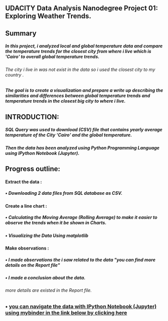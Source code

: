 ## 		UDACITY Data Analysis Nanodegree Project 01: Exploring Weather Trends. 
## Summary
##### In this project, i analyzed local and global temperature data and compare the temperature trends for the closest city from where i live which is 'Cairo' to overall global temperature trends.
###### The city i live in was not exist in the data so i used the closest city to my country .
##### The goal is to create a visualization and prepare a write up describing the similarities and differences between global temperature trends and temperature trends in the closest big city to where i live.


## INTRODUCTION:
##### SQL Query was used to download (CSV) file that contains yearly average temperature of the City ‘Cairo’ and the global temperature. 
##### Then the data has been analyzed using Python Programming Language using IPython Notebook (Jupyter).
#####
## Progress outline: 
#### Extract the data : 
##### • Downloading 2 data files from SQL database as CSV.  
#### Create a line chart : 
##### • Calculating the Moving Average (Rolling Average) to make it easier to observe the trends when it be shown in Charts. 
##### • Visualizing the Data Using matplotlib
#### Make observations : 
##### • I made observations the i saw related to the data "you can find more details on the Report file"
##### • I made a conclusion about the data.

###### more details are existed in the Report file.

### • [you can navigate the data with IPython Notebook (Jupyter) using mybinder in the link below by clicking here](https://mybinder.org/v2/gh/samedhaa/Explore-Weather-Trends-Udacity-Data-Analysis-Nanodegree-Project-01/master)  
